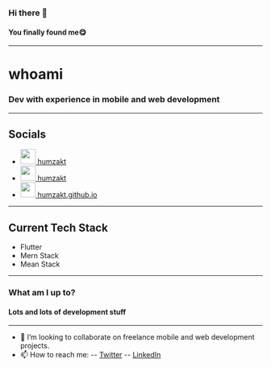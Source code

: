 ### Hi there 👋   

#### You finally found me😋

---
# whoami
### Dev with experience in mobile and web development
---
## Socials
- <a href="https://twitter.com/humzakt"><img src="https://cdn.worldvectorlogo.com/logos/twitter-6.svg" width="30" height="30" />  humzakt </a>
- <a href="https://linkedin.com/in/humzakt"><img src="https://cdn.worldvectorlogo.com/logos/linkedin-icon.svg" width="30" height="30" />  humzakt</a>
- <a href="https://humzakt.github.io"><img src="https://cdn.worldvectorlogo.com/logos/google-earth-icon.svg" width="30" height="30" /> humzakt.github.io </a>

---
## Current Tech Stack
- Flutter
- Mern Stack
- Mean Stack
---
### What am I up to?
#### Lots and lots of development stuff

---

- 👯 I’m looking to collaborate on freelance mobile and web development projects.
- 📫 How to reach me: 
  -- [Twitter](https://twitter.com/humzakt)
  -- [LinkedIn](https://linkedin.com/in/humzakt)
